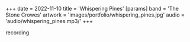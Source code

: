 +++
date = 2022-11-10
title = 'Whispering Pines'
[params]
  band = 'The Stone Crowes'
  artwork = 'images/portfolio/whispering_pines.jpg'
  audio = 'audio/whispering_pines.mp3/'
+++

recording